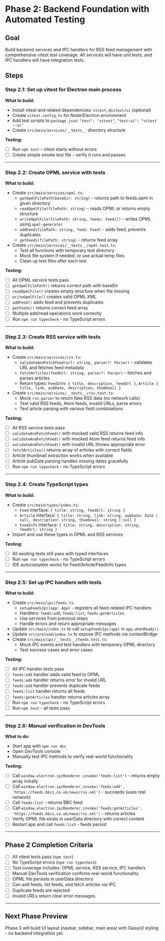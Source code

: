 # Phase 2: Backend Foundation with Automated Testing

## Goal
Build backend services and IPC handlers for RSS feed management with comprehensive vitest test coverage. All services will have unit tests, and IPC handlers will have integration tests.

## Steps

### Step 2.1: Set up vitest for Electron main process
**What to build:**
- Install vitest and related dependencies: `vitest`, `@vitest/ui` (optional)
- Create `vitest.config.ts` for Node/Electron environment
- Add test scripts to `package.json`: `"test": "vitest"`, `"test:ui": "vitest --ui"`
- Create `src/main/services/__tests__` directory structure

**Testing:**
- [ ] Run `npm test` - vitest starts without errors
- [ ] Create simple smoke test file - verify it runs and passes

---

### Step 2.2: Create OPML service with tests
**What to build:**
- Create `src/main/services/opml.ts`:
  - `getOpmlFilePath(baseDir: string)` - returns path to feeds.opml in given directory
  - `readOpmlFile(filePath: string)` - reads OPML or returns empty structure
  - `writeOpmlFile(filePath: string, feeds: Feed[])` - writes OPML using `opml-generator`
  - `addFeed(filePath: string, feed: Feed)` - adds feed, prevents duplicates
  - `getFeeds(filePath: string)` - returns feed array
- Create `src/main/services/__tests__/opml.test.ts`:
  - Test all functions with temporary test directory
  - Mock file system if needed, or use actual temp files
  - Clean up test files after each test

**Testing:**
- [ ] All OPML service tests pass
- [ ] `getOpmlFilePath()` returns correct path with baseDir
- [ ] `readOpmlFile()` creates empty structure when file missing
- [ ] `writeOpmlFile()` creates valid OPML XML
- [ ] `addFeed()` adds feed and prevents duplicates
- [ ] `getFeeds()` returns correct feed array
- [ ] Multiple add/read operations work correctly
- [ ] Run `npm run typecheck` - no TypeScript errors

---

### Step 2.3: Create RSS service with tests
**What to build:**
- Create `src/main/services/rss.ts`:
  - `validateAndFetchFeed(url: string, parser?: Parser)` - validates URL and fetches feed metadata
  - `fetchArticles(feedUrl: string, parser?: Parser)` - fetches and parses articles
  - Return types: `FeedInfo { title, description, feedUrl }`, `Article { title, link, pubDate, description, thumbnail }`
- Create `src/main/services/__tests__/rss.test.ts`:
  - Mock `rss-parser` to return fake RSS data (no network calls)
  - Test valid RSS feeds, Atom feeds, invalid URLs, parse errors
  - Test article parsing with various field combinations

**Testing:**
- [ ] All RSS service tests pass
- [ ] `validateAndFetchFeed()` with mocked valid RSS returns feed info
- [ ] `validateAndFetchFeed()` with mocked Atom feed returns feed info
- [ ] `validateAndFetchFeed()` with invalid URL throws appropriate error
- [ ] `fetchArticles()` returns array of articles with correct fields
- [ ] Article thumbnail extraction works when available
- [ ] Article pubDate parsing handles missing dates gracefully
- [ ] Run `npm run typecheck` - no TypeScript errors

---

### Step 2.4: Create TypeScript types
**What to build:**
- Create `src/main/types/index.ts`:
  - `Feed` interface: `{ title: string, feedUrl: string }`
  - `Article` interface: `{ title: string, link: string, pubDate: Date | null, description: string, thumbnail: string | null }`
  - `FeedInfo` interface: `{ title: string, description: string, feedUrl: string }`
- Import and use these types in OPML and RSS services

**Testing:**
- [ ] All existing tests still pass with typed interfaces
- [ ] Run `npm run typecheck` - no TypeScript errors
- [ ] IDE autocomplete works for Feed/Article/FeedInfo types

---

### Step 2.5: Set up IPC handlers with tests
**What to build:**
- Create `src/main/ipc/feeds.ts`:
  - `setupFeedsIpc(app: App)` - registers all feed-related IPC handlers
  - Handlers: `feeds:add`, `feeds:list`, `feeds:getArticles`
  - Use services from previous steps
  - Handle errors and return appropriate messages
- Update `src/main/index.ts` to call `setupFeedsIpc(app)` in `app.whenReady()`
- Update `src/preload/index.ts` to expose IPC methods via contextBridge
- Create `src/main/ipc/__tests__/feeds.test.ts`:
  - Mock IPC events and test handlers with temporary OPML directory
  - Test success cases and error cases

**Testing:**
- [ ] All IPC handler tests pass
- [ ] `feeds:add` handler adds valid feed to OPML
- [ ] `feeds:add` handler returns error for invalid URL
- [ ] `feeds:add` handler prevents duplicate feeds
- [ ] `feeds:list` handler returns all feeds
- [ ] `feeds:getArticles` handler returns articles array
- [ ] Run `npm run typecheck` - no TypeScript errors
- [ ] Run `npm test` - all tests pass

---

### Step 2.6: Manual verification in DevTools
**What to do:**
- Start app with `npm run dev`
- Open DevTools console
- Manually test IPC methods to verify real-world functionality

**Testing:**
- [ ] Call `window.electron.ipcRenderer.invoke('feeds:list')` - returns empty array initially
- [ ] Call `window.electron.ipcRenderer.invoke('feeds:add', 'https://feeds.bbci.co.uk/news/rss.xml')` - succeeds (uses real network)
- [ ] Call `feeds:list` - returns BBC feed
- [ ] Call `window.electron.ipcRenderer.invoke('feeds:getArticles', 'https://feeds.bbci.co.uk/news/rss.xml')` - returns articles
- [ ] Verify OPML file exists in userData directory with correct content
- [ ] Restart app and call `feeds:list` - feeds persist

---

## Phase 2 Completion Criteria

- [ ] All vitest tests pass (`npm test`)
- [ ] No TypeScript errors (`npm run typecheck`)
- [ ] Test coverage includes: OPML service, RSS service, IPC handlers
- [ ] Manual DevTools verification confirms real-world functionality
- [ ] OPML file persists in userData directory
- [ ] Can add feeds, list feeds, and fetch articles via IPC
- [ ] Duplicate feeds are rejected
- [ ] Invalid URLs return clear error messages

---

## Next Phase Preview
Phase 3 will build UI layout (navbar, sidebar, main area) with DaisyUI styling - no backend integration yet.
